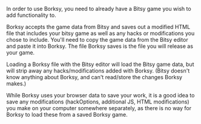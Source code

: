 In order to use Borksy, you need to already have a Bitsy game you wish to add functionality to.

Borksy accepts the game data from Bitsy and saves out a modified HTML file that includes your bitsy game as well as any hacks or modifications you chose to include. You'll need to copy the game data from the Bitsy editor and paste it into Borksy. The file Borksy saves is the file you will release as your game. 

Loading a Borksy file with the Bitsy editor will load the Bitsy game data, but will strip away any hacks/modifications added with Borksy. (Bitsy doesn't know anything about Borksy, and can't read/store the changes Borksy makes.)

While Borksy uses your browser data to save your work, it is a good idea to save any modifications (hackOptions, additional JS, HTML modifications) you make on your computer somewhere separately, as there is no way for Borksy to load these from a saved Borksy game.